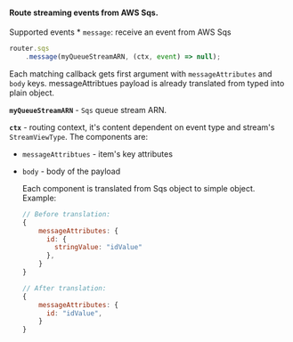 #### Route streaming events from AWS Sqs.

Supported events
    * `message`: receive an event from AWS Sqs

```javascript
router.sqs
    .message(myQueueStreamARN, (ctx, event) => null);
```

Each matching callback gets first argument with `messageAttributes` and `body` keys.
messageAttribtues payload is already translated from typed into plain object.

**`myQueueStreamARN`** - `Sqs` queue stream ARN.

**`ctx`** - routing context, it's content dependent on event type and stream's `StreamViewType`. The components are:

* `messageAttribtues` - item's key attributes
* `body` - body of the payload

    Each component is translated from Sqs object to simple object. Example:

    ```javascript
    // Before translation:
    {
        messageAttributes: {
          id: {
            stringValue: "idValue"
          },
        }
    }

    // After translation:
    {
        messageAttributes: {
          id: "idValue",
        }
    }
    ```
